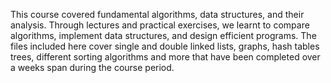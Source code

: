 This course covered fundamental algorithms, data structures, and their analysis. Through lectures and practical exercises, we learnt to compare algorithms, implement data structures, and design efficient programs. 
The files included here cover single and double linked lists, graphs, hash tables trees, different sorting algorithms and more that have been completed over a weeks span during the course period.


